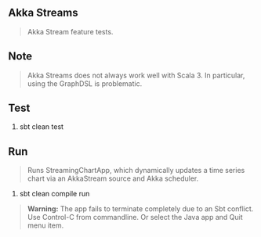 Akka Streams
------------
>Akka Stream feature tests.

Note
----
>Akka Streams does not always work well with Scala 3.
>In particular, using the GraphDSL is problematic.

Test
----
1. sbt clean test

Run
---
>Runs StreamingChartApp, which dynamically updates a time series chart via an AkkaStream source and Akka scheduler.
1. sbt clean compile run
>**Warning:** The app fails to terminate completely due to an Sbt conflict.
>Use Control-C from commandline. Or select the Java app and Quit menu item.